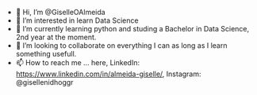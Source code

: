 - 👋 Hi, I’m @GiselleOAlmeida
- 👀 I’m interested in learn Data Science
- 🌱 I’m currently learning python and studing a Bachelor in Data Science, 2nd year at the moment.
- 💞️ I’m looking to collaborate on everything I can as long as I learn something usefull.
- 📫 How to reach me ... 
here,
LinkedIn: https://www.linkedin.com/in/almeida-giselle/,
Instagram: @gisellenidhoggr

